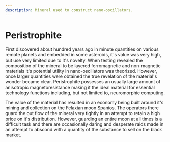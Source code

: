 ```yaml
---
description: Mineral used to construct nano-oscillators.
---
```


# Peristrophite

First discovered about hundred years ago in minute quantities on various remote planets and embedded in some asteroids, it's value was very high, but use very limited due to it's novelty. When testing revealed the composition of the mineral to be layered ferromagnetic and non-magnetic materials it's potential utility in nano-oscillators was theorized. However, once larger quantities were obtained the true revelation of the material's wonder became clear. Peristrophite possesses an usually large amount of anisotropic magnetoresistance making it the ideal material for essential technology functions including, but not limited to, neuromorphic computing.&#x20;

The value of the material has resulted in an economy being built around it's mining and collection on the Felaxian moon Spanios. The operators there guard the out flow of the mineral very tightly in an attempt to retain a high price on it's distribution. However, guarding an entire moon at all times is a difficult task and there are occasionally daring and desperate raids made in an attempt to abscond with a quantity of the substance to sell on the black market.
